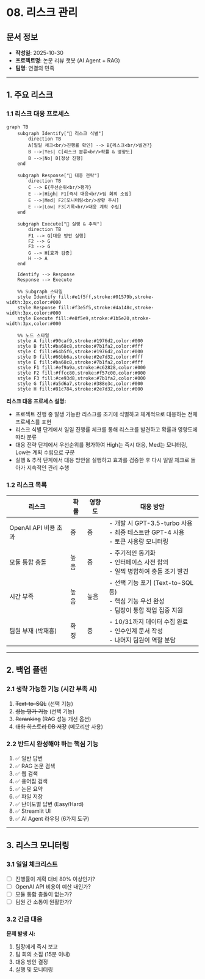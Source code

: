 # 08. 리스크 관리

## 문서 정보
- **작성일**: 2025-10-30
- **프로젝트명**: 논문 리뷰 챗봇 (AI Agent + RAG)
- **팀명**: 연결의 민족

---

## 1. 주요 리스크

### 1.1 리스크 대응 프로세스

```mermaid
graph TB
    subgraph Identify["🔸 리스크 식별"]
        direction TB
        A[일일 체크<br/>진행률 확인] --> B{리스크<br/>발견?}
        B -->|Yes| C[리스크 분류<br/>확률 & 영향도]
        B -->|No| D[정상 진행]
    end

    subgraph Response["🔹 대응 전략"]
        direction TB
        C --> E{우선순위<br/>평가}
        E -->|High| F1[즉시 대응<br/>팀 회의 소집]
        E -->|Med| F2[모니터링<br/>상황 주시]
        E -->|Low| F3[기록<br/>대응 계획 수립]
    end

    subgraph Execute["🔺 실행 & 추적"]
        direction TB
        F1 --> G[대응 방안 실행]
        F2 --> G
        F3 --> G
        G --> H[효과 검증]
        H --> A
    end

    Identify --> Response
    Response --> Execute

    %% Subgraph 스타일
    style Identify fill:#e1f5ff,stroke:#01579b,stroke-width:3px,color:#000
    style Response fill:#f3e5f5,stroke:#4a148c,stroke-width:3px,color:#000
    style Execute fill:#e8f5e9,stroke:#1b5e20,stroke-width:3px,color:#000

    %% 노드 스타일
    style A fill:#90caf9,stroke:#1976d2,color:#000
    style B fill:#ba68c8,stroke:#7b1fa2,color:#fff
    style C fill:#64b5f6,stroke:#1976d2,color:#000
    style D fill:#66bb6a,stroke:#2e7d32,color:#fff
    style E fill:#ba68c8,stroke:#7b1fa2,color:#fff
    style F1 fill:#ef9a9a,stroke:#c62828,color:#000
    style F2 fill:#ffcc80,stroke:#f57c00,color:#000
    style F3 fill:#ce93d8,stroke:#7b1fa2,color:#000
    style G fill:#a5d6a7,stroke:#388e3c,color:#000
    style H fill:#81c784,stroke:#2e7d32,color:#000
```

**리스크 대응 프로세스 설명:**
- 프로젝트 진행 중 발생 가능한 리스크를 조기에 식별하고 체계적으로 대응하는 전체 프로세스를 표현
- 리스크 식별 단계에서 일일 진행률 체크를 통해 리스크를 발견하고 확률과 영향도에 따라 분류
- 대응 전략 단계에서 우선순위를 평가하여 High는 즉시 대응, Med는 모니터링, Low는 계획 수립으로 구분
- 실행 & 추적 단계에서 대응 방안을 실행하고 효과를 검증한 후 다시 일일 체크로 돌아가 지속적인 관리 수행

### 1.2 리스크 목록

| 리스크 | 확률 | 영향도 | 대응 방안 |
|--------|------|--------|-----------|
| OpenAI API 비용 초과 | 중 | 중 | - 개발 시 GPT-3.5-turbo 사용<br/>- 최종 테스트만 GPT-4 사용<br/>- 토큰 사용량 모니터링 |
| 모듈 통합 충돌 | 높음 | 중 | - 주기적인 동기화<br/>- 인터페이스 사전 합의<br/>- 일찍 병합하여 충돌 조기 발견 |
| 시간 부족 | 높음 | 높음 | - 선택 기능 포기 (Text-to-SQL 등)<br/>- 핵심 기능 우선 완성<br/>- 팀장이 통합 작업 집중 지원 |
| 팀원 부재 (박재홍) | 확정 | 중 | - 10/31까지 데이터 수집 완료<br/>- 인수인계 문서 작성<br/>- 나머지 팀원이 역할 분담 |

---

## 2. 백업 플랜

### 2.1 생략 가능한 기능 (시간 부족 시)

1. ~~Text-to-SQL~~ (선택 기능)
2. ~~성능 평가 기능~~ (선택 기능)
3. ~~Reranking~~ (RAG 성능 개선 옵션)
4. ~~대화 히스토리 DB 저장~~ (메모리만 사용)

### 2.2 반드시 완성해야 하는 핵심 기능

1. ✅ 일반 답변
2. ✅ RAG 논문 검색
3. ✅ 웹 검색
4. ✅ 용어집 검색
5. ✅ 논문 요약
6. ✅ 파일 저장
7. ✅ 난이도별 답변 (Easy/Hard)
8. ✅ Streamlit UI
9. ✅ AI Agent 라우팅 (6가지 도구)

---

## 3. 리스크 모니터링

### 3.1 일일 체크리스트

- [ ] 진행률이 계획 대비 80% 이상인가?
- [ ] OpenAI API 비용이 예산 내인가?
- [ ] 모듈 통합 충돌이 없는가?
- [ ] 팀원 간 소통이 원활한가?

### 3.2 긴급 대응

**문제 발생 시:**
1. 팀장에게 즉시 보고
2. 팀 회의 소집 (15분 이내)
3. 대응 방안 결정
4. 실행 및 모니터링
